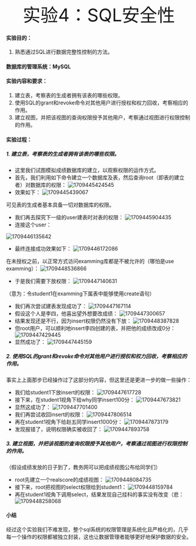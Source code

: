 <div align='center'>
	<font size="70">实验4：SQL安全性</font>
</div>

#### 实验目的：

1. 熟悉通过SQL进行数据完整性控制的方法。

#### 数据库的管理系统：MySQL

#### 实验内容和要求：

1. 建立表，考察表的生成者拥有该表的哪些权限。
2. 使用SQL的grant和revoke命令对其他用户进行授权和权力回收，考察相应的作用。
3. 建立视图，并把该视图的查询权限授予其他用户，考察通过视图进行权限控制的作用。

#### 实验过程：

##### 1. 建立表，考察表的生成者拥有该表的哪些权限。

- 这里我们试图模拟成绩数据库的建立，以观察权限的运作方式。
- 首先，我们利用如下命令建立一个数据库及表，然后查询root（即表的建立者）对数据库的权限：
  ![1709445424545](image/report4/1709445424545.png)
- 效果如下：
  ![1709445439067](image/report4/1709445439067.png)

可见表的生成者基本具备一切对数据库的权限。

- 我们再去探究下一级的user建表时对表的权限：
  ![1709445904435](image/report4/1709445904435.png)
- 连接这个user：

![1709446135642](image/report4/1709446135642.png)

- 最终连接成功效果如下：
  ![1709446172086](image/report4/1709446172086.png)

在未授权之前，以正常方式访问examming库都是不被允许的（哪怕是use examming）：
![1709448536866](image/report4/1709448536866.png)

- 于是我们需要下放权限：
  ![1709447140631](image/report4/1709447140631.png)

（意为：令student1在examming下属表中能够使用create语句）

- 我们再次尝试建表发现成功了：
  ![1709447167114](image/report4/1709447167114.png)
- 假设这个人是李四，他喜出望外想要改成绩：
  ![1709447300657](image/report4/1709447300657.png)
- 结果发现还是不行，因为insert权限仍然没有下放：
  ![1709448387828](image/report4/1709448387828.png)
- 但root用户，可以顺利地insert李四创建的表，并把他的成绩改成0分：
  ![1709447429445](image/report4/1709447429445.png)
- 显然成功了：
  ![1709447445159](image/report4/1709447445159.png)

##### 2. 使用SQL的grant和revoke命令对其他用户进行授权和权力回收，考察相应的作用。

事实上上面那步已经操作过了这部分的内容，但这里还是更进一步的做一些操作：

- 我们给student1下放insert的权限：
  ![1709447617728](image/report4/1709447617728.png)
- 接下来，在student1视角下给why同学insert100分：
  ![1709447673821](image/report4/1709447673821.png)
- 显然这成功了：
  ![1709447701400](image/report4/1709447701400.png)
- 我们再尝试收回insert的权限：
  ![1709447806514](image/report4/1709447806514.png)
- 再在student1视角下给赵五同学insert1000分：
  ![1709447873179](image/report4/1709447873179.png)
- 发现报错了，说明权限确实被收回了：
  ![1709447893758](image/report4/1709447893758.png)

##### 3. 建立视图，并把该视图的查询权限授予其他用户，考察通过视图进行权限控制的作用。

（假设成绩发放的日子到了，教务网可以把成绩视图公布给同学们）

- root先建立一个realscore的成绩视图：
  ![1709448084735](image/report4/1709448084735.png)
- 接下来，root把视图的select权限给到student1：
  ![1709448159784](image/report4/1709448159784.png)
- 再在student1视角下调用select，结果发现自己挂科的事实没有改变（悲：
  ![1709448258068](image/report4/1709448258068.png)

#### 小结

经过这个实验我们不难发现，整个sql系统的权限管理是系统化且严格化的，几乎每一个操作的权限都被独立封装，这也让数据管理者能够更好地保护数据的安全。
